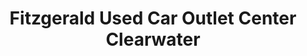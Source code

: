---
title: "Fitzgerald Used Car Outlet Center Clearwater"
url: /clearwater/fitzgerald-used-car-outlet-center-clearwater/
shop: Autohaus
---
